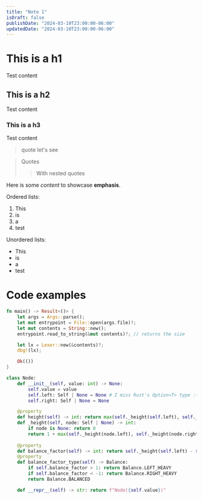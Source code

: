 ```yaml
---
title: "Note 1"
isDraft: false
publishDate: "2024-03-10T23:00:00-06:00"
updatedDate: "2024-03-10T23:00:00-06:00"
---
```


# This is a h1
Test content
## This is a h2
Test content
### This is a h3
Test content

> quote let's see

> Quotes
>
> > With nested quotes

Here is some *content* to showcase **emphasis**.

Ordered lists:
1. This
2. is
3. a
4. test

Unordered lists:
- This
- is
- a
- test

# Code examples
```rust
fn main() -> Result<()> {
    let args = Args::parse();
    let mut entrypoint = File::open(args.file)?;
    let mut contents = String::new();
    entrypoint.read_to_string(&mut contents)?; // returns the size

    let lx = Lexer::new(&contents)?;
    dbg!(lx);

    Ok(())
}
```

```python
class Node:
    def __init__(self, value: int) -> None:
        self.value = value
        self.left: Self | None = None # I miss Rust's Option<T> type :(
        self.right: Self | None = None

    @property
    def height(self) -> int: return max(self._height(self.left), self._height(self.right))
    def _height(self, node: Self | None) -> int:
        if node is None: return 0
        return 1 + max(self._height(node.left), self._height(node.right))
    
    @property
    def balance_factor(self) -> int: return self._height(self.left) - self._height(self.right)
    @property
    def balance_factor_type(self) -> Balance: 
        if self.balance_factor > 1: return Balance.LEFT_HEAVY
        if self.balance_factor < -1: return Balance.RIGHT_HEAVY
        return Balance.BALANCED

    def __repr__(self) -> str: return f"Node({self.value})"
```